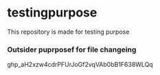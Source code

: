# testingpurpose
This repository is made for testing purpose

### Outsider puprposef for file changeing
ghp_aH2xzw4cdrPFUrJoGf2vqVAb0bB1F638WLQq
